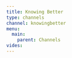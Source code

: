 ```yaml
---
title: Knowing Better
type: channels
channel: knowingbetter
menu:
  main:
    parent: Channels
vides:
---
```

